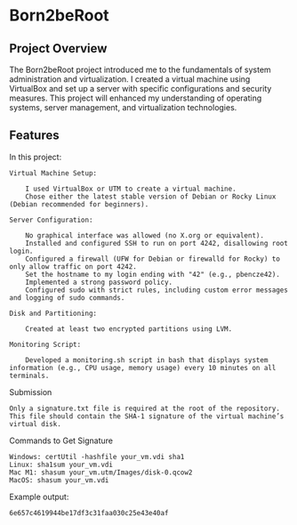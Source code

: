 # Born2beRoot

## Project Overview

The Born2beRoot project introduced me to the fundamentals of system administration and virtualization. I created a virtual machine using VirtualBox and set up a server with specific configurations and security measures. This project will enhanced my understanding of operating systems, server management, and virtualization technologies.

## Features

In this project:

    Virtual Machine Setup:
    
        I used VirtualBox or UTM to create a virtual machine.
        Chose either the latest stable version of Debian or Rocky Linux (Debian recommended for beginners).

    Server Configuration:
    
        No graphical interface was allowed (no X.org or equivalent).
        Installed and configured SSH to run on port 4242, disallowing root login.
        Configured a firewall (UFW for Debian or firewalld for Rocky) to only allow traffic on port 4242.
        Set the hostname to my login ending with "42" (e.g., pbencze42).
        Implemented a strong password policy.
        Configured sudo with strict rules, including custom error messages and logging of sudo commands.

    Disk and Partitioning:
    
        Created at least two encrypted partitions using LVM.

    Monitoring Script:
    
        Developed a monitoring.sh script in bash that displays system information (e.g., CPU usage, memory usage) every 10 minutes on all terminals.

Submission

    Only a signature.txt file is required at the root of the repository. This file should contain the SHA-1 signature of the virtual machine’s virtual disk.

Commands to Get Signature

    Windows: certUtil -hashfile your_vm.vdi sha1
    Linux: sha1sum your_vm.vdi
    Mac M1: shasum your_vm.utm/Images/disk-0.qcow2
    MacOS: shasum your_vm.vdi

Example output:

    6e657c4619944be17df3c31faa030c25e43e40af
